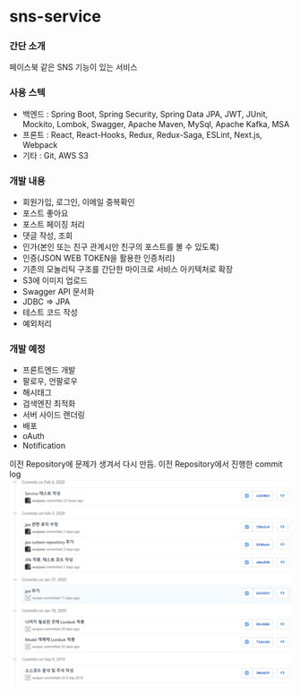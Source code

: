 # sns-service


### 간단 소개
페이스북 같은 SNS 기능이 있는 서비스


### 사용 스텍
- 백엔드 : Spring Boot, Spring Security, Spring Data JPA, JWT, JUnit, Mockito, Lombok, Swagger, Apache Maven, MySql, Apache Kafka, MSA 
- 프론트 : React, React-Hooks, Redux, Redux-Saga, ESLint, Next.js, Webpack 
- 기타 : Git, AWS S3


### 개발 내용
- 회원가입, 로그인, 이메일 중복확인
- 포스트 좋아요
- 포스트 페이징 처리
- 댓글 작성, 조회
- 인가(본인 또는 친구 관계시만 친구의 포스트를 볼 수 있도록)
- 인증(JSON WEB TOKEN을 활용한 인증처리)
- 기존의 모놀리틱 구조를 간단한 마이크로 서비스 아키텍처로 확장
- S3에 이미지 업로드
- Swagger API 문서화
- JDBC => JPA
- 테스트 코드 작성
- 예외처리


### 개발 예정
- 프론트엔드 개발
- 팔로우, 언팔로우
- 해시태그
- 검색엔진 최적화
- 서버 사이드 랜더링
- 배포
- oAuth
- Notification


이전 Repository에 문제가 생겨서 다시 만듬. 이전 Repository에서 진행한 commit log
![Alt text](./readme-img/commit.png)
